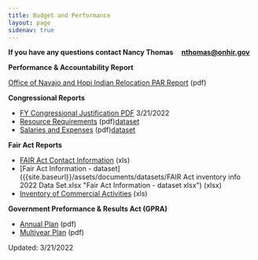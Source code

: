 ```yaml
---
title: Budget and Performance
layout: page
sidenav: true
---
```


**If you have any questions contact Nancy Thomas     [nthomas@onhir.gov](mailto:nthomas@onhir.gov?subject=Budget%20question%20from%20onhir.gov%20link)**

**Performance & Accountability Report**

[Office of Navajo and Hopi Indian Relocation PAR Report]({{site.baseurl}}/assets/documents/budget-and-performance/FY2021_PAR.pdf "PAR Report") (pdf)

**Congressional Reports**

*   [FY Congressional Justification PDF]({{site.baseurl}}/assets/documents/CJ/FY2023-Cong-Budget-Total.pdf "FY2023-Cong-Budget-Total") 3/21/2022
*   [Resource Requirements]({{site.baseurl}}/assets/documents/budget-and-performance/Congressional%20Resource%20Requirements.pdf "Resource Requirements pdf") (pdf)[dataset]({{site.baseurl}}/assets/documents/datasets/Congressional_Resource_Requirements.csv "Resources Requirements csv")
*   [Salaries and Expenses]({{site.baseurl}}/assets/documents/budget-and-performance/Congressional%20Salaries%20and%20Expenses.pdf "Salaries and Expenses pdf") (pdf)[dataset]({{site.baseurl}}/assets/documents/datasets/Cong_Salaries_and_Expenses.xlsx "Salaries and Expenses xlsx format")

**Fair Act Reports**

*   [FAIR Act Contact Information]({{site.baseurl}}/assets/documents/budget-and-performance/Fair%20Act%20contact%20info.xls "Fair Act contact info") (xls)
*   [Fair Act Information - dataset]({{site.baseurl}}/assets/documents/datasets/FAIR Act inventory info 2022 Data Set.xlsx "Fair Act Information - dataset xlsx") (xlsx)
*   [Inventory of Commercial Activities]({{site.baseurl}}/assets/documents/budget-and-performance/FAIR%20Act%20summary%20figures.xls "Inventjory of Commercial Activities") (xls)

**Government Preformance & Results Act (GPRA)**

*   [Annual Plan]({{site.baseurl}}/assets/documents/budget-and-performance/GPRA%20Annual%20Plan.pdf "Annual Plan") (pdf)
*   [Multiyear Plan]({{site.baseurl}}/assets/documents/budget-and-performance/GPRA%20Multiyear.pdf "Multiyear Plan") (pdf)

Updated: 3/21/2022
